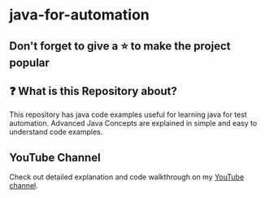 # java-for-automation

## Don't forget to give a :star: to make the project popular

## :question: What is this Repository about?

This repository has java code examples useful for learning java for test automation.
Advanced Java Concepts are explained in simple and easy to understand code examples.

## YouTube Channel

Check out detailed explanation and code walkthrough on my [YouTube channel](https://www.youtube.com/@WasiqBhamla).